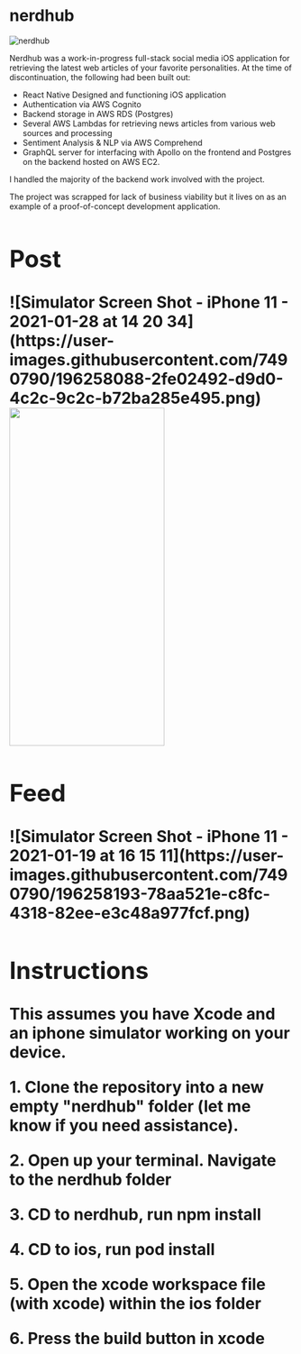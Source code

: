 # nerdhub
![nerdhub](https://user-images.githubusercontent.com/7490790/195183371-ed95f8c0-f20c-4e8a-8739-875d5ce72ee3.png)

Nerdhub was a work-in-progress full-stack social media iOS application for retrieving the latest web articles of your favorite personalities. At the time of discontinuation, the following had been built out:
- React Native Designed and functioning iOS application
- Authentication via AWS Cognito
- Backend storage in AWS RDS (Postgres)
- Several AWS Lambdas for retrieving news articles from various web sources and processing
- Sentiment Analysis & NLP via AWS Comprehend
- GraphQL server for interfacing with Apollo on the frontend and Postgres on the backend hosted on AWS EC2.

I handled the majority of the backend work involved with the project.

The project was scrapped for lack of business viability but it lives on as an example of a proof-of-concept development application.

<h1><Application Screenshots</h1>
<h2>Post</h2>
![Simulator Screen Shot - iPhone 11 - 2021-01-28 at 14 20 34](https://user-images.githubusercontent.com/7490790/196258088-2fe02492-d9d0-4c2c-9c2c-b72ba285e495.png)
<img src="https://user-images.githubusercontent.com/7490790/196258088-2fe02492-d9d0-4c2c-9c2c-b72ba285e495.png" width="275" height="600">
<h2>Feed</h2>
![Simulator Screen Shot - iPhone 11 - 2021-01-19 at 16 15 11](https://user-images.githubusercontent.com/7490790/196258193-78aa521e-c8fc-4318-82ee-e3c48a977fcf.png)


<h2>Instructions</h2>

<p> This assumes you have Xcode and an iphone simulator working on your device. </p>
<p>1. Clone the repository into a new empty "nerdhub" folder (let me know if you need assistance).<p>
<p>2. Open up your terminal. Navigate to the nerdhub folder</p>  
<p>3. CD to nerdhub, run npm install</p>
<p>4. CD to ios, run pod install </p>
<p>5. Open the xcode workspace file (with xcode) within the ios folder</p>
<p>6. Press the build button in xcode </p>
